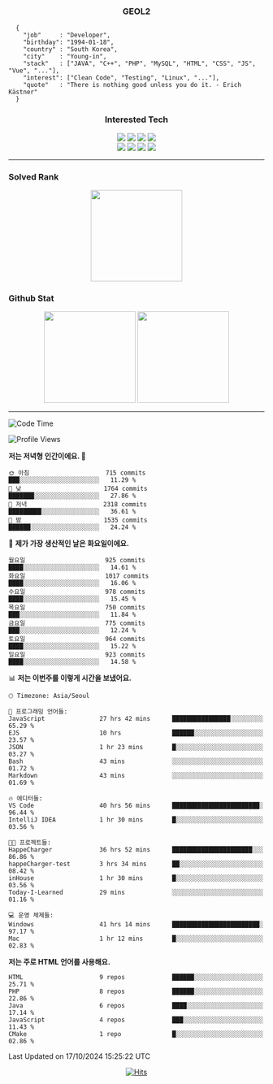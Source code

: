 <div align="center">

  ### GEOL2
</div>

```
  {
    "job"     : "Developer",
    "birthday": "1994-01-18",
    "country" : "South Korea",
    "city"    : "Young-in",
    "stack"   : ["JAVA", "C++", "PHP", "MySQL", "HTML", "CSS", "JS", "Vue", "..."],
    "interest": ["Clean Code", "Testing", "Linux", "..."], 
    "quote"   : "There is nothing good unless you do it. - Erich Kästner"
  }
  ```
  
<div align="center">
  
  ### Interested Tech
  
  <img src="https://img.shields.io/badge/CodeIgniter4-E34F26?style=flat-square&logo=codeigniter&logoColor=white">
    <img src="https://img.shields.io/badge/Laravel-F05340?style=flat-square&logo=Laravel&logoColor=white">
  <img src="https://img.shields.io/badge/SpringBoot-6DB33F?style=flat-square&logo=SpringBoot&logoColor=white">
  <img src="https://img.shields.io/badge/Express-000000?style=flat-square&logo=Express&logoColor=white">
  <br>
  <img src="https://img.shields.io/badge/Three.js-000000?style=flat-square&logo=Three.js&logoColor=white">
  <img src="https://img.shields.io/badge/JavaScript-F7DF1E?style=flat-square&logo=JavaScript&logoColor=black">
  <img src="https://img.shields.io/badge/TypeScript-007acc?style=flat-square&logo=TypeScript&logoColor=black">
  <img src="https://img.shields.io/badge/MySQL-4479A1?style=flat-square&logo=mysql&logoColor=white"><br>

</div>

------------

  ### Solved Rank
  
  <div align="center">
    <img height="180em" src="https://mazassumnida.wtf/api/v2/generate_badge?boj=geol2">
  </div>
  
  ### Github Stat 
  <div align="center">
    <img height="180em" src="https://github-readme-stats-git-masterrstaa-rickstaa.vercel.app/api?username=geol2&show_icons=true&theme=dark">
    <img height="180em" src="https://github-readme-stats-git-masterrstaa-rickstaa.vercel.app/api/top-langs/?username=geol2&show_icons=true&hide=css,scss,html&layout=compact&theme=dark&count_private=true&langs_count=8">
  </div>
  
------------

<!--START_SECTION:waka-->
![Code Time](http://img.shields.io/badge/Code%20Time-3%2C310%20hrs%2041%20mins-blue)

![Profile Views](http://img.shields.io/badge/Profile%20Views-5-blue)

**저는 저녁형 인간이에요. 🦉** 

```text
🌞 아침                     715 commits         ███░░░░░░░░░░░░░░░░░░░░░░   11.29 % 
🌆 낮　                     1764 commits        ███████░░░░░░░░░░░░░░░░░░   27.86 % 
🌃 저녁                     2318 commits        █████████░░░░░░░░░░░░░░░░   36.61 % 
🌙 밤　                     1535 commits        ██████░░░░░░░░░░░░░░░░░░░   24.24 % 
```
📅 **제가 가장 생산적인 날은 화요일이에요.** 

```text
월요일                      925 commits         ████░░░░░░░░░░░░░░░░░░░░░   14.61 % 
화요일                      1017 commits        ████░░░░░░░░░░░░░░░░░░░░░   16.06 % 
수요일                      978 commits         ████░░░░░░░░░░░░░░░░░░░░░   15.45 % 
목요일                      750 commits         ███░░░░░░░░░░░░░░░░░░░░░░   11.84 % 
금요일                      775 commits         ███░░░░░░░░░░░░░░░░░░░░░░   12.24 % 
토요일                      964 commits         ████░░░░░░░░░░░░░░░░░░░░░   15.22 % 
일요일                      923 commits         ████░░░░░░░░░░░░░░░░░░░░░   14.58 % 
```


📊 **저는 이번주를 이렇게 시간을 보냈어요.** 

```text
🕑︎ Timezone: Asia/Seoul

💬 프로그래밍 언어들: 
JavaScript               27 hrs 42 mins      ████████████████░░░░░░░░░   65.29 % 
EJS                      10 hrs              ██████░░░░░░░░░░░░░░░░░░░   23.57 % 
JSON                     1 hr 23 mins        █░░░░░░░░░░░░░░░░░░░░░░░░   03.27 % 
Bash                     43 mins             ░░░░░░░░░░░░░░░░░░░░░░░░░   01.72 % 
Markdown                 43 mins             ░░░░░░░░░░░░░░░░░░░░░░░░░   01.69 % 

🔥 에디터들: 
VS Code                  40 hrs 56 mins      ████████████████████████░   96.44 % 
IntelliJ IDEA            1 hr 30 mins        █░░░░░░░░░░░░░░░░░░░░░░░░   03.56 % 

🐱‍💻 프로젝트들: 
HappeCharger             36 hrs 52 mins      ██████████████████████░░░   86.86 % 
happeCharger-test        3 hrs 34 mins       ██░░░░░░░░░░░░░░░░░░░░░░░   08.42 % 
inHouse                  1 hr 30 mins        █░░░░░░░░░░░░░░░░░░░░░░░░   03.56 % 
Today-I-Learned          29 mins             ░░░░░░░░░░░░░░░░░░░░░░░░░   01.16 % 

💻 운영 체제들: 
Windows                  41 hrs 14 mins      ████████████████████████░   97.17 % 
Mac                      1 hr 12 mins        █░░░░░░░░░░░░░░░░░░░░░░░░   02.83 % 
```

**저는 주로 HTML 언어를 사용해요.** 

```text
HTML                     9 repos             ██████░░░░░░░░░░░░░░░░░░░   25.71 % 
PHP                      8 repos             ██████░░░░░░░░░░░░░░░░░░░   22.86 % 
Java                     6 repos             ████░░░░░░░░░░░░░░░░░░░░░   17.14 % 
JavaScript               4 repos             ███░░░░░░░░░░░░░░░░░░░░░░   11.43 % 
CMake                    1 repo              █░░░░░░░░░░░░░░░░░░░░░░░░   02.86 % 
```




 Last Updated on 17/10/2024 15:25:22 UTC
<!--END_SECTION:waka-->

<div align="center">
  
  [![Hits](https://hits.seeyoufarm.com/api/count/incr/badge.svg?url=https%3A%2F%2Fgithub.com%2Fgeol2&count_bg=%2379C83D&title_bg=%23555555&icon=myspace.svg&icon_color=%23E7E7E7&title=hits&edge_flat=false)](https://hits.seeyoufarm.com)
  
</div>

<!--
**Geol2/Geol2** is a ✨ _special_ ✨ repository because its `README.md` (this file) appears on your GitHub profile.

Here are some ideas to get you started:
- 🔭 I’m currently working on ...
- 🌱 I’m currently learning ...
- 👯 I’m looking to collaborate on ...
- 🤔 I’m looking for help with ...
- 💬 Ask me about ...
- 📫 How to reach me: ...
- 😄 Pronouns: ...
- ⚡ Fun fact: ...
-->
